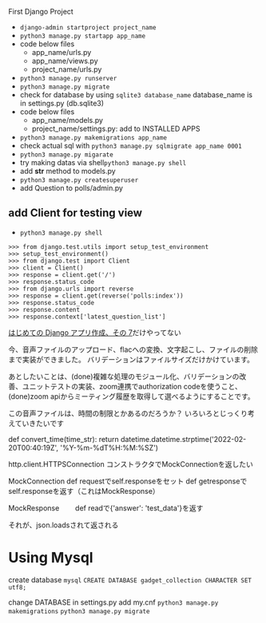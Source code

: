 First Django Project


- `django-admin startproject project_name`
- `python3 manage.py startapp app_name`
- code below files
	- app_name/urls.py
	- app_name/views.py
	- project_name/urls.py
- `python3 manage.py runserver`
- `python3 manage.py migrate`
- check for database by using `sqlite3 database_name` database_name is in settings.py (db.sqlite3)
- code below files
	- app_name/models.py
	- project_name/settings.py: add to INSTALLED APPS
- `python3 manage.py makemigrations app_name`
- check actual sql with `python3 manage.py sqlmigrate app_name 0001`
- `python3 manage.py migarate`
- try making datas via shell`python3 manage.py shell`
- add __str__ method to models.py
- `python3 manage.py createsuperuser`
- add Question to polls/admin.py

## add Client for testing view
- `python3 manage.py shell`
```
>>> from django.test.utils import setup_test_environment
>>> setup_test_environment()
>>> from django.test import Client
>>> client = Client()
>>> response = client.get('/')
>>> response.status_code
>>> from django.urls import reverse
>>> response = client.get(reverse('polls:index'))
>>> response.status_code
>>> response.content
>>> response.context['latest_question_list']
```

[はじめての Django アプリ作成、その 7](https://docs.djangoproject.com/ja/4.0/intro/tutorial07/)だけやってない


今、音声ファイルのアップロード、flacへの変換、文字起こし、ファイルの削除まで実装ができました。
バリデーションはファイルサイズだけかけています。

あとしたいことは、(done)複雑な処理のモジュール化、バリデーションの改善、ユニットテストの実装、zoom連携でauthorization codeを使うこと、(done)zoom apiからミーティング履歴を取得して選べるようにすることです。

この音声ファイルは、時間の制限とかあるのだろうか？
いろいろとじっくり考えていきたいです



def convert_time(time_str):
    return datetime.datetime.strptime('2022-02-20T00:40:19Z', '%Y-%m-%dT%H:%M:%SZ')




http.client.HTTPSConnection    コンストラクタでMockConnectionを返したい

MockConnection
    def requestでself.responseをセット
	  def getresponseでself.responseを返す（これはMockResponse）


MockResponse
　　def readで{'answer': 'test_data'}を返す

それが、json.loadsされて返される



# Using Mysql

create database
`mysql`
`CREATE DATABASE gadget_collection CHARACTER SET utf8;`

change DATABASE in settings.py
add my.cnf
`python3 manage.py makemigrations`
`python3 manage.py migrate`